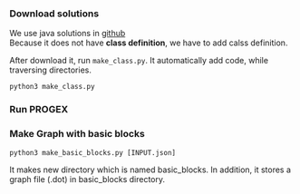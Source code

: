 ### Download solutions
We use java solutions in [github](https://github.com/mirandaio/codingbat) <br/>
Because it does not have **class definition**, we have to add calss definition. <br/>

After download it, run `make_class.py`. It automatically add code, while traversing directories.

```
python3 make_class.py
```

### Run PROGEX 



### Make Graph with basic blocks
```
python3 make_basic_blocks.py [INPUT.json]
```
It makes new directory which is named basic_blocks. In addition, it stores a graph file (.dot) in basic_blocks directory.
